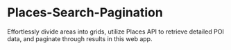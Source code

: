 # Places-Search-Pagination
 Effortlessly divide areas into grids, utilize Places API to retrieve detailed POI data, and paginate through results in this web app.
